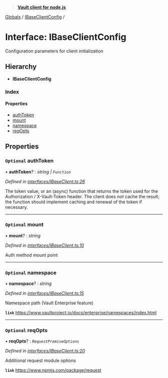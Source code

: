 > **[Vault client for node.js](../README.md)**

[Globals](../globals.md) / [IBaseClientConfig](ibaseclientconfig.md) /

# Interface: IBaseClientConfig

Configuration parameters for client initialization

## Hierarchy

* **IBaseClientConfig**

### Index

#### Properties

* [authToken](ibaseclientconfig.md#optional-authtoken)
* [mount](ibaseclientconfig.md#optional-mount)
* [namespace](ibaseclientconfig.md#optional-namespace)
* [reqOpts](ibaseclientconfig.md#optional-reqopts)

## Properties

### `Optional` authToken

• **authToken**? : *string | `Function`*

*Defined in [interfaces/IBaseClient.ts:26](https://github.com/theogravity/vault-tacular/blob/0b78a16/src/interfaces/IBaseClient.ts#L26)*

The token value, or an (async) function that returns the token used for the
Authorization / X-Vault-Token header. The client does *not* cache the result;
the function should implement caching and renewal of the token if necessary.

___

### `Optional` mount

• **mount**? : *string*

*Defined in [interfaces/IBaseClient.ts:10](https://github.com/theogravity/vault-tacular/blob/0b78a16/src/interfaces/IBaseClient.ts#L10)*

Auth method mount point

___

### `Optional` namespace

• **namespace**? : *string*

*Defined in [interfaces/IBaseClient.ts:15](https://github.com/theogravity/vault-tacular/blob/0b78a16/src/interfaces/IBaseClient.ts#L15)*

Namespace path (Vault Enterprise feature)

**`link`** https://www.vaultproject.io/docs/enterprise/namespaces/index.html

___

### `Optional` reqOpts

• **reqOpts**? : *`RequestPromiseOptions`*

*Defined in [interfaces/IBaseClient.ts:20](https://github.com/theogravity/vault-tacular/blob/0b78a16/src/interfaces/IBaseClient.ts#L20)*

Additional request module options

**`link`** https://www.npmjs.com/package/request